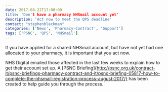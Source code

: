 ```yaml
---
date: 2017-08-22T17:00:00
title: 'Don't have a pharmacy NHSmail account yet'
description: 'Act now to meet the QPS deadline'
contact: "stephenblackman"
categories: ['News', 'Pharmacy-Contract', 'Support']
tags: ['PSNC', 'QPS', 'NHSmail']
---
```


If you have applied for a shared NHSmail account, but have not yet had one allocated to your pharmacy, 
it is important that you act now. 

NHS Digital emailed those affected in the last few weeks to explain how to get 
their account set up. A [PSNC Briefing]{http://psnc.org.uk/contract-it/psnc-briefings-pharmacy-contract-and-it/psnc-briefing-05817-how-to-complete-the-nhsmail-registration-process-august-2017/} has been created to help guide you through the process.
